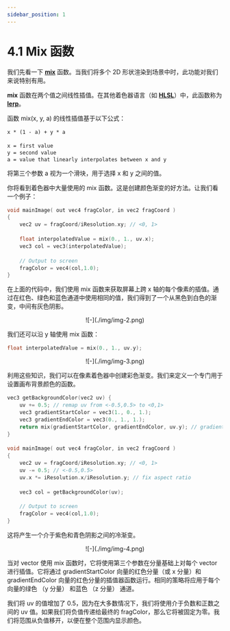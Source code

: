 ```yaml
---
sidebar_position: 1
---
```


# 4.1 Mix 函数
我们先看一下 [**mix**](https://www.khronos.org/registry/OpenGL-Refpages/gl4/html/mix.xhtml) 函数。当我们将多个 2D 形状渲染到场景中时，此功能对我们来说特别有用。

**mix** 函数在两个值之间线性插值。在其他着色器语言（如 [**HLSL**](https://en.wikipedia.org/wiki/High-Level_Shading_Language)）中，此函数称为 [**lerp**](https://docs.microsoft.com/en-us/windows/win32/direct3dhlsl/dx-graphics-hlsl-lerp)。

函数 mix(x, y, a) 的线性插值基于以下公式：
```
x * (1 - a) + y * a

x = first value
y = second value
a = value that linearly interpolates between x and y
```
将第三个参数 a 视为一个滑块，用于选择 x 和 y 之间的值。

你将看到着色器中大量使用的 mix 函数。这是创建颜色渐变的好方法。让我们看一个例子：
```cpp
void mainImage( out vec4 fragColor, in vec2 fragCoord )
{
    vec2 uv = fragCoord/iResolution.xy; // <0, 1>

    float interpolatedValue = mix(0., 1., uv.x);
    vec3 col = vec3(interpolatedValue);

    // Output to screen
    fragColor = vec4(col,1.0);
}
```

在上面的代码中，我们使用 mix 函数来获取屏幕上跨 x 轴的每个像素的插值。通过在红色、绿色和蓝色通道中使用相同的值，我们得到了一个从黑色到白色的渐变，中间有灰色阴影。

<p align="center">![-](./img/img-2.png)</p>

我们还可以沿 y 轴使用 mix 函数：
```cpp
float interpolatedValue = mix(0., 1., uv.y);
```
<p align="center">![-](./img/img-3.png)</p>

利用这些知识，我们可以在像素着色器中创建彩色渐变。我们来定义一个专门用于设置画布背景颜色的函数。
```cpp
vec3 getBackgroundColor(vec2 uv) {
    uv += 0.5; // remap uv from <-0.5,0.5> to <0,1>
    vec3 gradientStartColor = vec3(1., 0., 1.);
    vec3 gradientEndColor = vec3(0., 1., 1.);
    return mix(gradientStartColor, gradientEndColor, uv.y); // gradient goes from bottom to top
}

void mainImage( out vec4 fragColor, in vec2 fragCoord )
{
    vec2 uv = fragCoord/iResolution.xy; // <0, 1>
    uv -= 0.5; // <-0.5,0.5>
    uv.x *= iResolution.x/iResolution.y; // fix aspect ratio

    vec3 col = getBackgroundColor(uv);

    // Output to screen
    fragColor = vec4(col,1.0);
}
```
这将产生一个介于紫色和青色阴影之间的冷渐变。
<p align="center">![-](./img/img-4.png)</p>

当对 vector 使用 mix 函数时，它将使用第三个参数在分量基础上对每个 vector 进行插值。它将通过 gradientStartColor 向量的红色分量（或 x 分量）和 gradientEndColor 向量的红色分量的插值器函数运行。相同的策略将应用于每个向量的绿色 （y 分量） 和蓝色 （z 分量） 通道。

我们将 uv 的值增加了 0.5，因为在大多数情况下，我们将使用介于负数和正数之间的 uv 值。如果我们将负值传递给最终的 fragColor，那么它将被固定为零。我们将范围从负值移开，以便在整个范围内显示颜色。

